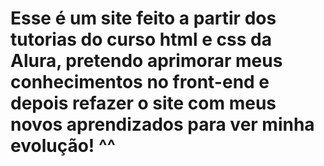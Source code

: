 # Esse é um site feito a partir dos tutorias do curso html e css da Alura, pretendo aprimorar meus conhecimentos no front-end e depois refazer o site com meus novos aprendizados para ver minha evolução! ^^
           
